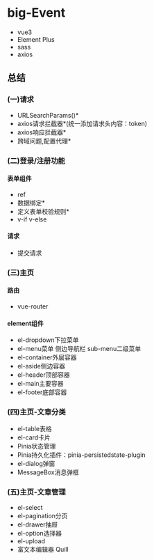 # big-Event
+ vue3
+ Element Plus
+ sass
+ axios

## 总结
### (一)请求
+ URLSearchParams()*
+ axios请求拦截器*(统一添加请求头内容：token)
+ axios响应拦截器*
+ 跨域问题,配置代理*

### (二)登录/注册功能
#### 表单组件
  + ref
  + 数据绑定*
  + 定义表单校验规则* 
  + v-if v-else
#### 请求
  + 提交请求

### (三)主页
#### 路由
  + vue-router
#### element组件
  + el-dropdown下拉菜单
  + el-menu菜单 侧边导航栏 sub-menu二级菜单
  + el-container外层容器
  + el-aside侧边容器
  + el-header顶部容器
  + el-main主要容器
  + el-footer底部容器
### (四)主页-文章分类
  + el-table表格
  + el-card卡片
  + Pinia状态管理
  + Pinia持久化插件：pinia-persistedstate-plugin
  + el-dialog弹窗
  + MessageBox消息弹框
### (五)主页-文章管理
  + el-select
  + el-pagination分页
  + el-drawer抽屉
  + el-option选择器
  + el-upload
  + 富文本编辑器 Quill